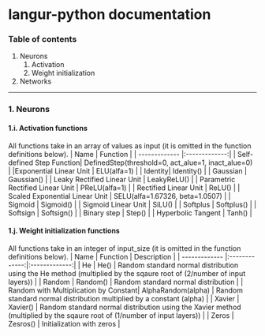 # langur-python documentation
### Table of contents
1. Neurons
   1. Activation
   2. Weight initialization
2. Networks
---
### 1. Neurons
#### 1.i. Activation functions
All functions take in an array of values as input (it is omitted in the function definitions below).
| Name        | Function           |
| ------------- |:-------------:|
| Self-defined Step Function| DefinedStep(threshold=0, act_alue=1, inact_alue=0) |
|Exponential Linear Unit | ELU(alfa=1) |
| Identity| Identity() |
| Gaussian | Gaussian() |
| Leaky Rectified Linear Unit | LeakyReLU() |
| Parametric Rectified Linear Unit | PReLU(alfa=1) |
| Rectified Linear Unit | ReLU() |
| Scaled Exponential Linear Unit | SELU(alfa=1.67326, beta=1.0507) |
| Sigmoid | Sigmoid() |
| Sigmoid Linear Unit | SiLU() |
| Softplus | Softplus() |
| Softsign | Softsign() |
| Binary step | Step() |
| Hyperbolic Tangent | Tanh() |

#### 1.j. Weight initialization functions
All functions take in an integer of input_size (it is omitted in the function definitions below).
| Name        | Function           | Description |
| ------------- |:-------------:|:-------------:|
| He | He() | Random standard normal distribution using the He method (multiplied by the sqaure root of (2/number of input layers))  |
| Random | Random() | Random standard normal distribution |
| Random with Multiplication by Constant| AlphaRandom(alpha) | Random standard normal distribution multiplied by a constant (alpha) |
| Xavier | Xavier() | Random standard normal distribution using the Xavier method (multiplied by the sqaure root of (1/number of input layers))  |
| Zeros | Zesros() | Initialization with zeros |